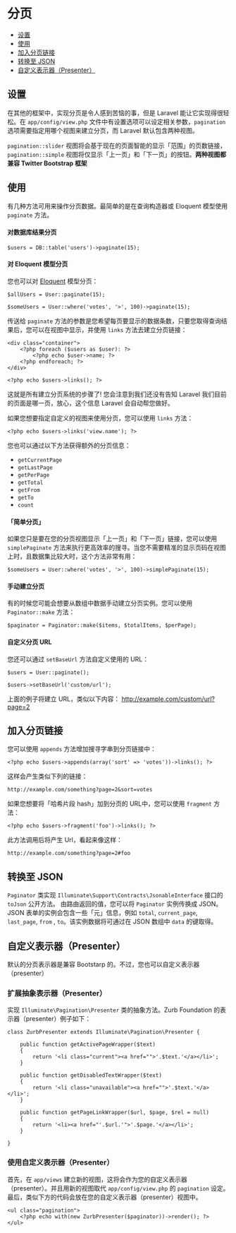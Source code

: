 # 分页

- [设置](#configuration)
- [使用](#usage)
- [加入分页链接](#appending-to-pagination-links)
- [转换至 JSON](#converting-to-json)
- [自定义表示器（Presenter）](#custom-presenters)

<a name="configuration"></a>
## 设置

在其他的框架中，实现分页是令人感到苦恼的事，但是 Laravel 能让它实现得很轻松。在 `app/config/view.php` 文件中有设置选项可以设定相关参数，`pagination` 选项需要指定用哪个视图来建立分页，而 Laravel 默认包含两种视图。

`pagination::slider` 视图将会基于现在的页面智能的显示「范围」的页数链接，`pagination::simple` 视图将仅显示「上一页」和「下一页」的按钮。**两种视图都兼容  Twitter Bootstrap 框架**

<a name="usage"></a>
## 使用

有几种方法可用来操作分页数据。最简单的是在查询构造器或 Eloquent 模型使用 `paginate` 方法。

#### 对数据库结果分页

	$users = DB::table('users')->paginate(15);

#### 对 Eloquent 模型分页

您也可以对 [Eloquent](/docs/4.2/eloquent) 模型分页：

	$allUsers = User::paginate(15);

	$someUsers = User::where('votes', '>', 100)->paginate(15);

传送给 `paginate` 方法的参数是您希望每页要显示的数据条数，只要您取得查询结果后，您可以在视图中显示，并使用 `links` 方法去建立分页链接：

	<div class="container">
		<?php foreach ($users as $user): ?>
			<?php echo $user->name; ?>
		<?php endforeach; ?>
	</div>

	<?php echo $users->links(); ?>

这就是所有建立分页系统的步骤了! 您会注意到我们还没有告知 Laravel 我们目前的页面是哪一页，放心，这个信息 Laravel 会自动帮您做好。

如果您想要指定自定义的视图来使用分页，您可以使用 `links` 方法：

	<?php echo $users->links('view.name'); ?>

您也可以通过以下方法获得额外的分页信息：

- `getCurrentPage`
- `getLastPage`
- `getPerPage`
- `getTotal`
- `getFrom`
- `getTo`
- `count`


#### 「简单分页」

如果您只是要在您的分页视图显示「上一页」和「下一页」链接，您可以使用 `simplePaginate`  方法来执行更高效率的搜寻。当您不需要精准的显示页码在视图上时，且数据集比较大时，这个方法非常有用：

	$someUsers = User::where('votes', '>', 100)->simplePaginate(15);

#### 手动建立分页

有的时候您可能会想要从数组中数据手动建立分页实例。您可以使用 `Paginator::make` 方法：

	$paginator = Paginator::make($items, $totalItems, $perPage);

#### 自定义分页 URL

您还可以通过 `setBaseUrl` 方法自定义使用的 URL：

	$users = User::paginate();

	$users->setBaseUrl('custom/url');

上面的例子将建立 URL，类似以下内容： http://example.com/custom/url?page=2

<a name="appending-to-pagination-links"></a>
## 加入分页链接

您可以使用 `appends` 方法增加搜寻字串到分页链接中：

	<?php echo $users->appends(array('sort' => 'votes'))->links(); ?>

这样会产生类似下列的链接：

	http://example.com/something?page=2&sort=votes

如果您想要将「哈希片段 hash」加到分页的 URL中，您可以使用 `fragment` 方法：

	<?php echo $users->fragment('foo')->links(); ?>

此方法调用后将产生 Url，看起来像这样：

	http://example.com/something?page=2#foo

<a name="converting-to-json"></a>
## 转换至 JSON

`Paginator` 类实现 `Illuminate\Support\Contracts\JsonableInterface` 接口的 `toJson` 公开方法。 由路由返回的值，您可以将 `Paginator` 实例传换成 JSON。JSON 表单的实例会包含一些「元」信息，例如 `total`, `current_page`, `last_page`, `from` , `to`。该实例数据将可通过在 JSON 数组中 `data` 的键取得。

<a name="custom-presenters"></a>
## 自定义表示器（Presenter）

默认的分页表示器是兼容 Bootstarp 的。不过，您也可以自定义表示器（presenter）

### 扩展抽象表示器（Presenter）

实现 `Illuminate\Pagination\Presenter` 类的抽象方法。Zurb Foundation 的表示器（presenter）例子如下：

    class ZurbPresenter extends Illuminate\Pagination\Presenter {

        public function getActivePageWrapper($text)
        {
            return '<li class="current"><a href="">'.$text.'</a></li>';
        }

        public function getDisabledTextWrapper($text)
        {
            return '<li class="unavailable"><a href="">'.$text.'</a></li>';
        }

        public function getPageLinkWrapper($url, $page, $rel = null)
        {
            return '<li><a href="'.$url.'">'.$page.'</a></li>';
        }

    }

### 使用自定义表示器（Presenter）

首先，在 `app/views` 建立新的视图，这将会作为您的自定义表示器（presenter）。并且用新的视图取代 `app/config/view.php` 的 `pagination` 设定。最后，类似下方的代码会放在您的自定义表示器（presenter）视图中。

    <ul class="pagination">
        <?php echo with(new ZurbPresenter($paginator))->render(); ?>
    </ul>
